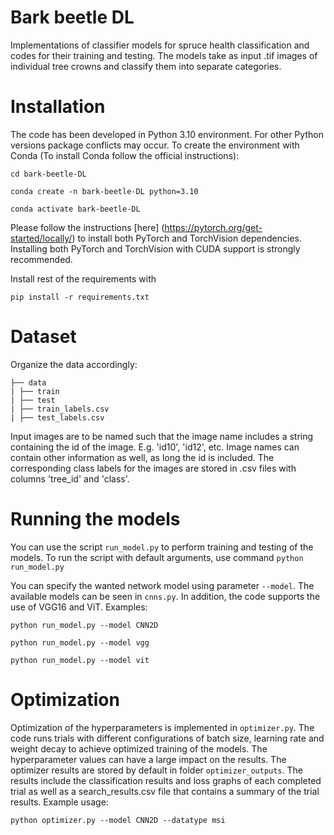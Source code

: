 # Bark beetle DL

Implementations of classifier models for spruce health classification and codes for their training and testing.
The models take as input .tif images of individual tree crowns and classify them into separate categories.

# Installation

The code has been developed in Python 3.10 environment. For other Python versions package conflicts may occur. To create the environment with Conda (To install Conda follow the official instructions):

```cd bark-beetle-DL```

```conda create -n bark-beetle-DL python=3.10```

```conda activate bark-beetle-DL```

Please follow the instructions [here] (https://pytorch.org/get-started/locally/) to install both PyTorch and TorchVision dependencies. Installing both PyTorch and TorchVision with CUDA support is strongly recommended.

Install rest of the requirements with 

```pip install -r requirements.txt```

# Dataset

Organize the data accordingly:
```
├── data
| ├── train
| ├── test
| ├── train_labels.csv
| ├── test_labels.csv
```

Input images are to be named such that the image name includes a string containing the id of the image. E.g. 'id10', 'id12', etc. Image names can contain other information as well, as long the id is included. The corresponding class labels for the images are stored in .csv files with columns 'tree_id' and 'class'. 

# Running the models

You can use the script ```run_model.py``` to perform training and testing of the models. To run the script with default arguments, use command
```python run_model.py```

You can specify the wanted network model using parameter ```--model```. The available models can be seen in ```cnns.py```. In addition, the code supports the use of VGG16 and ViT. Examples: 

```python run_model.py --model CNN2D```

```python run_model.py --model vgg```

```python run_model.py --model vit```

# Optimization

Optimization of the hyperparameters is implemented in ```optimizer.py```. The code runs trials with different configurations of batch size, learning rate and weight decay to achieve optimized training of the models. The hyperparameter values can have a large impact on the results. The optimizer results are stored by default in folder ```optimizer_outputs```. The results include the classification results and loss graphs of each completed trial as well as a search_results.csv file that contains a summary of the trial results. Example usage: 

```python optimizer.py --model CNN2D --datatype msi```
